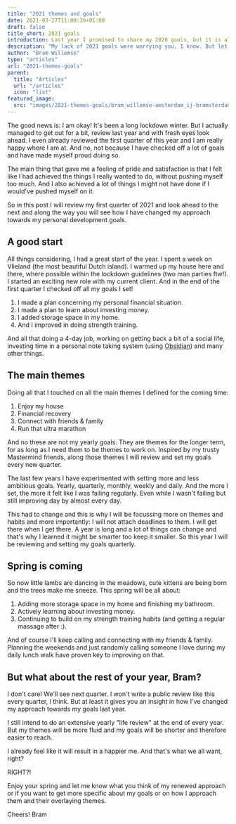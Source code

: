 ```yaml
---
title: "2021 themes and goals"
date: 2021-03-27T11:00:39+01:00
draft: false
title_short: 2021 goals
introduction: Last year I promised to share my 2020 goals, but it is almost April already and I still did not share anything. You might be worried if I am okay. Or maybe you feel relieved? A lot of people around me actually think I am being to strict for myself a lot of the times. I might cater to both your ways of worrying in this post...
description: "My lack of 2021 goals were worrying you, I know. But let me put all your worries to rest!"
author: "Bram Willemse"
type: "articles"
url: "2021-themes-goals"
parent:
  title: "Articles"
  url: "/articles"
  icon: "list"
featured_image:
  src: "images/2021-themes-goals/bram_willemse-amsterdam_ij-bramsterdam.jpeg"
---
```


The good news is: I am okay! It's been a long lockdown winter. But I actually managed to get out for a bit, review last year and with fresh eyes look ahead. I even already reviewed the first quarter of this year and I am really happy where I am at. And no, not because I have checked off a lot of goals and have made myself proud doing so.

The main thing that gave me a feeling of pride and satisfaction is that I felt like I had achieved the things I really wanted to do, without pushing myself too much. And I also achieved a lot of things I might not have done if I would've pushed myself on it.

So in this post I will review my first quarter of 2021 and look ahead to the next and along the way you will see how I have changed my approach towards my personal development goals.

## A good start
All things considering, I had a great start of the year. I spent a week on Vlieland (the most beautiful Dutch island). I warmed up my house here and there, where possible within the lockdown guidelines (two man parties ftw!). I started an exciting new role with my current client. And in the end of the first quarter I checked off all my goals I set!

1. I made a plan concerning my personal financial situation.
2. I made a plan to learn about investing money.
3. I added storage space in my home.
4. And I improved in doing strength training.

And all that doing a 4-day job, working on getting back a bit of a social life, investing time in a personal note taking system (using [Obsidian](https://obsidian.md)) and many other things.

## The main themes
Doing all that I touched on all the main themes I defined for the coming time:

1. Enjoy my house
2. Financial recovery
3. Connect with friends & family
4. Run that ultra marathon

And no these are not my yearly goals. They are themes for the longer term, for as long as I need them to be themes to work on. Inspired by my trusty Mastermind friends, along those themes I will review and set my goals every new quarter.

The last few years I have experimented with setting more and less ambitious goals. Yearly, quarterly, monthly, weekly and daily. And the more I set, the more it felt like I was failing regularly. Even while I wasn't failing but still improving day by almost every day.

This had to change and this is why I will be focussing more on themes and habits and more importantly: I will not attach deadlines to them. I will get there when I get there. A year is long and a lot of things can change and that's why I learned it might be smarter too keep it smaller. So this year I will be reviewing and setting my goals quarterly.

## Spring is coming
So now little lambs are dancing in the meadows, cute kittens are being born and the trees make me sneeze. This spring will be all about:

1. Adding more storage space in my home and finishing my bathroom.
2. Actively learning about investing money.
3. Continuing to build on my strength training habits (and getting a regular massage after :).

And of course I'll keep calling and connecting with my friends & family. Planning the weekends and just randomly calling someone I love during my daily lunch walk have proven key to improving on that.

## But what about the rest of your year, Bram?
I don't care! We'll see next quarter. I won't write a public review like this every quarter, I think. But at least it gives you an insight in how I've changed my approach towards my goals last year.

I still intend to do an extensive yearly "life review" at the end of every year. But my themes will be more fluid and my goals will be shorter and therefore easier to reach.

I already feel like it will result in a happier me. And that's what we all want, right?

RIGHT?!

Enjoy your spring and let me know what you think of my renewed approach or if you want to get more specific about my goals or on how I approach them and their overlaying themes.

Cheers!
Bram
